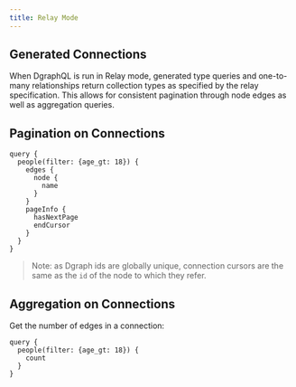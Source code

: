 ```yaml
---
title: Relay Mode
---
```


## Generated Connections

When DgraphQL is run in Relay mode, generated type queries and one-to-many
relationships return collection types as specified by the relay specification.
This allows for consistent pagination through node edges as well as aggregation
queries.

## Pagination on Connections

```
query {
  people(filter: {age_gt: 18}) {
    edges {
      node {
        name
      }
    }
    pageInfo {
      hasNextPage
      endCursor
    }
  }
}
```

> Note: as Dgraph ids are globally unique, connection cursors are the same as
> the `id` of the node to which they refer.

## Aggregation on Connections

Get the number of edges in a connection:

```
query {
  people(filter: {age_gt: 18}) {
    count
  }
}
```
